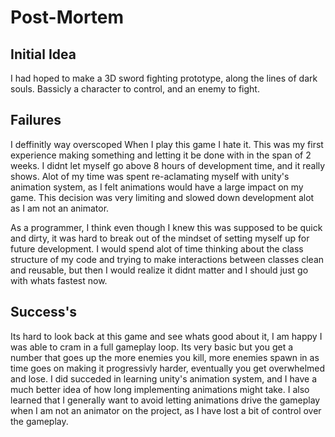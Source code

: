 # Post-Mortem

## Initial Idea

I had hoped to make a 3D sword fighting prototype, along the lines of dark souls. Bassicly a character to control, and an enemy to fight. 

## Failures

I deffinitly way overscoped When I play this game I hate it. This was my first experience making something and letting it be done with in the span of 2 weeks. I didnt let myself go above 8 hours of development time, and it really shows. Alot of my time was spent re-aclamating myself with unity's animation system, as I felt animations would have a large impact on my game. This decision was very limiting and slowed down development alot as I am not an animator. 

As a programmer, I think even though I knew this was supposed to be quick and dirty, it was hard to break out of the mindset of setting myself up for future development. I would spend alot of time thinking about the class structure of my code and trying to make interactions between classes clean and reusable, but then I would realize it didnt matter and I should just go with whats fastest now. 

## Success's

Its hard to look back at this game and see whats good about it, I am happy I was able to cram in a full gameplay loop. Its very basic but you get a number that goes up the more enemies you kill, more enemies spawn in as time goes on making it progressivly harder, eventually you get overwhelmed and lose. I did succeded in learning unity's animation system, and I have a much better idea of how long implementing animations might take. I also learned that I generally want to avoid letting animations drive the gameplay when I am not an animator on the project, as I have lost a bit of control over the gameplay.